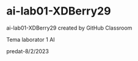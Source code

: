 # ai-lab01-XDBerry29
ai-lab01-XDBerry29 created by GitHub Classroom


Tema laborator 1 AI

predat-8/2/2023

